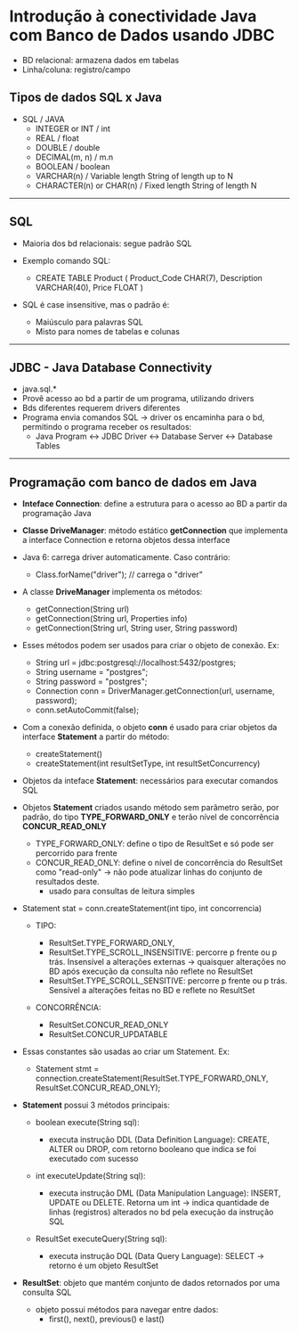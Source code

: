 # Introdução à conectividade Java com Banco de Dados usando JDBC
- BD relacional: armazena dados em tabelas
- Linha/coluna: registro/campo

## Tipos de dados SQL x Java
- SQL / JAVA
  - INTEGER or INT / int
  - REAL / float
  - DOUBLE / double
  - DECIMAL(m, n) / m.n
  - BOOLEAN / boolean
  - VARCHAR(n) / Variable length String of length up to N
  - CHARACTER(n) or CHAR(n) / Fixed length String of length  N

***

## SQL
- Maioria dos bd relacionais: segue padrão SQL
- Exemplo comando SQL:
  - CREATE TABLE Product (
      Product_Code CHAR(7),
      Description VARCHAR(40),
      Price FLOAT
  )

- SQL é case insensitive, mas o padrão é:
  - Maiúsculo para palavras SQL
  - Misto para nomes de tabelas e colunas
***

## JDBC - Java Database Connectivity
- java.sql.*
- Provê acesso ao bd a partir de um programa, utilizando drivers
- Bds diferentes requerem drivers diferentes
- Programa envia comandos SQL -> driver os encaminha para o bd, permitindo o programa receber os resultados:
  - Java Program <-> JDBC Driver <-> Database Server <-> Database Tables
*** 

## Programação com banco de dados em Java
- **Inteface Connection**: define a estrutura para o acesso ao BD a partir da programação Java
- **Classe DriveManager**: método estático **getConnection** que implementa a interface Connection e retorna objetos dessa interface

- Java 6: carrega driver automaticamente. Caso contrário:
  - Class.forName("driver"); // carrega o "driver"

- A classe **DriveManager** implementa os métodos:
  - getConnection(String url)
  - getConnection(String url, Properties info)
  - getConnection(String url, String user, String password)

- Esses métodos podem ser usados para criar o objeto de conexão. Ex:
  - String url = jdbc:postgresql://localhost:5432/postgres;
  - String username = "postgres";
  - String password = "postgres";
  - Connection conn = DriverManager.getConnection(url, username, password);
  - conn.setAutoCommit(false);

- Com a conexão definida, o objeto **conn** é usado para criar objetos da interface **Statement** a partir do método:
  - createStatement()
  - createStatement(int resultSetType, int resultSetConcurrency)

- Objetos da inteface **Statement**: necessários para executar comandos SQL
- Objetos **Statement** criados usando método sem parâmetro serão, por padrão, do tipo **TYPE_FORWARD_ONLY** e terão nível de concorrência **CONCUR_READ_ONLY**
  - TYPE_FORWARD_ONLY: define o tipo de ResultSet e só pode ser percorrido para frente
  - CONCUR_READ_ONLY: define o nível de concorrência do ResultSet como "read-only" -> não pode atualizar linhas do conjunto de resultados deste.
    - usado para consultas de leitura simples
  
- Statement stat = conn.createStatement(int tipo, int concorrencia)
  - TIPO:
    - ResultSet.TYPE_FORWARD_ONLY,
    - ResultSet.TYPE_SCROLL_INSENSITIVE: percorre p frente ou p trás. Insensível a alterações externas -> quaisquer alterações no BD após execução da consulta não reflete no ResultSet
    - ResultSet.TYPE_SCROLL_SENSITIVE: percorre p frente ou p trás. Sensível a alterações feitas no BD e reflete no ResultSet
  
  - CONCORRÊNCIA:
    - ResultSet.CONCUR_READ_ONLY
    - ResultSet.CONCUR_UPDATABLE

- Essas constantes são usadas ao criar um Statement. Ex:
  - Statement stmt = connection.createStatement(ResultSet.TYPE_FORWARD_ONLY, ResultSet.CONCUR_READ_ONLY);

- **Statement** possui 3 métodos principais:
  - boolean execute(String sql):
    - executa instrução DDL (Data Definition Language): CREATE, ALTER ou DROP, com retorno booleano que indica se foi executado com sucesso

  - int executeUpdate(String sql):
    - executa instrução DML (Data Manipulation Language): INSERT, UPDATE ou DELETE. Retorna um int -> indica quantidade de linhas (registros) alterados no bd pela execução da instrução SQL

  - ResultSet executeQuery(String sql):
    - executa instrução DQL (Data Query Language): SELECT -> retorno é um objeto ResultSet

- **ResultSet**: objeto que mantém conjunto de dados retornados por uma consulta SQL
  - objeto possui métodos para navegar entre dados:
    - first(), next(), previous() e last()